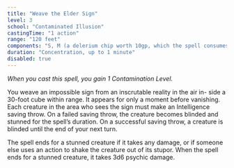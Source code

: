 ```yaml
---
title: "Weave the Elder Sign"
level: 3
school: "Contaminated Illusion"
castingTime: "1 action"
range: "120 feet"
components: "S, M (a delerium chip worth 10gp, which the spell consumes)"
duration: "Concentration, up to 1 minute"
disabled: true
---
```


_When you cast this spell, you gain 1 Contamination Level._

You weave an impossible sign from an inscrutable reality in the air in- side a 30-foot cube within range. It appears for only a moment before vanishing. Each creature in the area who sees the sign must make an Intelligence saving throw. On a failed saving throw, the creature becomes blinded and stunned for the spell’s duration. On a successful saving throw, a creature is blinded until the end of your next turn.

The spell ends for a stunned creature if it takes any damage, or if someone else uses an action to shake the creature out of its stupor. When the spell ends for a stunned creature, it takes 3d6 psychic damage.
